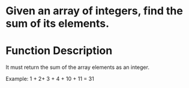 # Given an array of integers, find the sum of its elements.

# Function Description

It must return the sum of the array elements as an integer.

Example: 1 + 2+ 3 + 4 + 10 + 11 = 31
